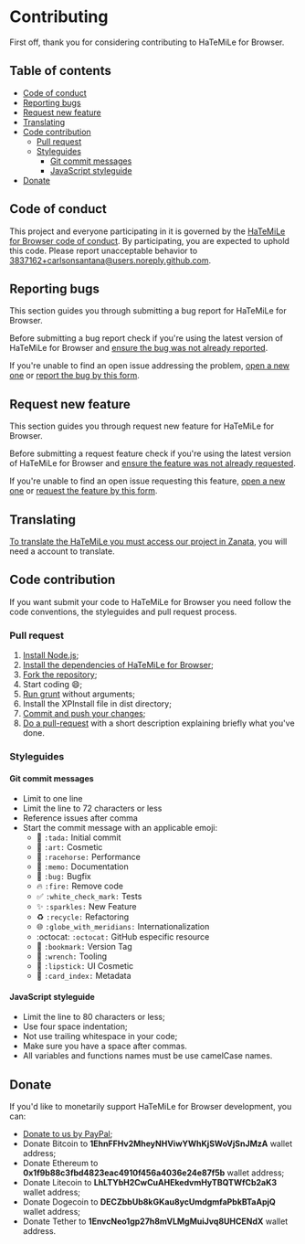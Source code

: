 # Contributing

First off, thank you for considering contributing to HaTeMiLe for Browser.

## Table of contents

* [Code of conduct](#code-of-conduct)
* [Reporting bugs](#reporting-bugs)
* [Request new feature](#request-new-feature)
* [Translating](#translating)
* [Code contribution](#code-contribution)
  * [Pull request](#pull-request)
  * [Styleguides](#styleguides)
    * [Git commit messages](#git-commit-messages)
    * [JavaScript styleguide](#javascript-styleguide)
* [Donate](#donate)

## Code of conduct

This project and everyone participating in it is governed by the [HaTeMiLe for Browser code of conduct](CODE_OF_CONDUCT.md). By participating, you are expected to uphold this code. Please report unacceptable behavior to [3837162+carlsonsantana@users.noreply.github.com](mailto:3837162+carlsonsantana@users.noreply.github.com).

## Reporting bugs

This section guides you through submitting a bug report for HaTeMiLe for Browser.

Before submitting a bug report check if you're using the latest version of HaTeMiLe for Browser and [ensure the bug was not already reported](https://github.com/hatemile/web-extension-hatemile-for-browser/issues).

If you're unable to find an open issue addressing the problem, [open a new one](https://github.com/hatemile/web-extension-hatemile-for-browser/issues/new) or [report the bug by this form](https://docs.google.com/forms/d/e/1FAIpQLSeqs76Stmash5mcebTsSYufg1XiD_vIwewbuSp9s6pSeNEH7A/viewform?usp=sf_link).

## Request new feature

This section guides you through request new feature for HaTeMiLe for Browser.

Before submitting a request feature check if you're using the latest version of HaTeMiLe for Browser and [ensure the feature was not already requested](https://github.com/hatemile/web-extension-hatemile-for-browser/issues).

If you're unable to find an open issue requesting this feature, [open a new one](https://github.com/hatemile/web-extension-hatemile-for-browser/issues/new) or [request the feature by this form](https://docs.google.com/forms/d/e/1FAIpQLSeqs76Stmash5mcebTsSYufg1XiD_vIwewbuSp9s6pSeNEH7A/viewform?usp=sf_link).

## Translating

[To translate the HaTeMiLe you must access our project in Zanata](https://translate.zanata.org/project/view/hatemile), you will need a account to translate.

## Code contribution

If you want submit your code to HaTeMiLe for Browser you need follow the code conventions, the styleguides and pull request process.

### Pull request

1. [Install Node.js](https://nodejs.org/en/download/package-manager/);
2. [Install the dependencies of HaTeMiLe for Browser](https://docs.npmjs.com/cli/install);
3. [Fork the repository](https://help.github.com/articles/fork-a-repo/);
4. Start coding :smile:;
5. [Run grunt](https://gruntjs.com/getting-started) without arguments;
6. Install the XPInstall file in dist directory;
7. [Commit and push your changes](https://help.github.com/articles/adding-a-file-to-a-repository-using-the-command-line/);
8. [Do a pull-request](https://help.github.com/articles/creating-a-pull-request/) with a short description explaining briefly what you've done.

### Styleguides

#### Git commit messages

* Limit to one line
* Limit the line to 72 characters or less
* Reference issues after comma
* Start the commit message with an applicable emoji:
  * :tada: `:tada:` Initial commit
  * :art: `:art:` Cosmetic
  * :racehorse: `:racehorse:` Performance
  * :memo: `:memo:` Documentation
  * :bug: `:bug:` Bugfix
  * :fire: `:fire:` Remove code
  * :white_check_mark: `:white_check_mark:` Tests
  * :sparkles: `:sparkles:` New Feature
  * :recycle: `:recycle:` Refactoring
  * :globe_with_meridians: `:globe_with_meridians:` Internationalization
  * :octocat: `:octocat:` GitHub especific resource
  * :bookmark: `:bookmark:` Version Tag
  * :wrench: `:wrench:` Tooling
  * :lipstick: `:lipstick:` UI Cosmetic
  * :card_index: `:card_index:` Metadata

#### JavaScript styleguide

* Limit the line to 80 characters or less;
* Use four space indentation;
* Not use trailing whitespace in your code;
* Make sure you have a space after commas.
* All variables and functions names must be use camelCase names.

## Donate
  
If you'd like to monetarily support HaTeMiLe for Browser development, you can:
* [Donate to us by PayPal](https://www.paypal.com/cgi-bin/webscr?cmd=_s-xclick&hosted_button_id=7YBQ2ENMUFJW8);
* Donate Bitcoin to __**1EhnFFHv2MheyNHViwYWhKjSWoVjSnJMzA**__ wallet address;
* Donate Ethereum to __**0x1f9b88c3fbd4823eac4910f456a4036e24e87f5b**__ wallet address;
* Donate Litecoin to __**LhLTYbH2CwCuAHEkedvmHyTBQTWfCb2aK3**__ wallet address;
* Donate Dogecoin to __**DECZbbUb8kGKau8ycUmdgmfaPbkBTaApjQ**__ wallet address;
* Donate Tether to __**1EnvcNeo1gp27h8mVLMgMuiJvq8UHCENdX**__ wallet address.
